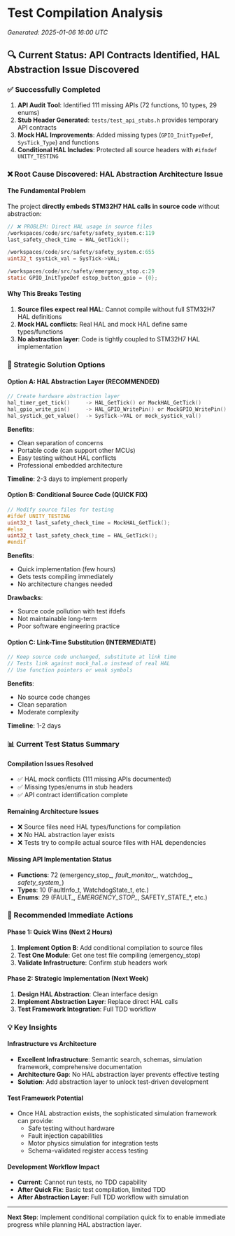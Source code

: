 # Test Compilation Analysis
*Generated: 2025-01-06 16:00 UTC*

## 🔍 Current Status: API Contracts Identified, HAL Abstraction Issue Discovered

### ✅ Successfully Completed
1. **API Audit Tool**: Identified 111 missing APIs (72 functions, 10 types, 29 enums)
2. **Stub Header Generated**: `tests/test_api_stubs.h` provides temporary API contracts
3. **Mock HAL Improvements**: Added missing types (`GPIO_InitTypeDef`, `SysTick_Type`) and functions
4. **Conditional HAL Includes**: Protected all source headers with `#ifndef UNITY_TESTING`

### ❌ Root Cause Discovered: HAL Abstraction Architecture Issue

#### The Fundamental Problem
The project **directly embeds STM32H7 HAL calls in source code** without abstraction:

```c
// ❌ PROBLEM: Direct HAL usage in source files
/workspaces/code/src/safety/safety_system.c:119
last_safety_check_time = HAL_GetTick();

/workspaces/code/src/safety/safety_system.c:655  
uint32_t systick_val = SysTick->VAL;

/workspaces/code/src/safety/emergency_stop.c:29
static GPIO_InitTypeDef estop_button_gpio = {0};
```

#### Why This Breaks Testing
1. **Source files expect real HAL**: Cannot compile without full STM32H7 HAL definitions
2. **Mock HAL conflicts**: Real HAL and mock HAL define same types/functions
3. **No abstraction layer**: Code is tightly coupled to STM32H7 HAL implementation

### 🎯 Strategic Solution Options

#### Option A: HAL Abstraction Layer (RECOMMENDED)
```c
// Create hardware abstraction layer
hal_timer_get_tick()     -> HAL_GetTick() or MockHAL_GetTick()
hal_gpio_write_pin()     -> HAL_GPIO_WritePin() or MockGPIO_WritePin() 
hal_systick_get_value()  -> SysTick->VAL or mock_systick_val()
```

**Benefits**: 
- Clean separation of concerns
- Portable code (can support other MCUs)
- Easy testing without HAL conflicts
- Professional embedded architecture

**Timeline**: 2-3 days to implement properly

#### Option B: Conditional Source Code (QUICK FIX)
```c
// Modify source files for testing
#ifdef UNITY_TESTING
uint32_t last_safety_check_time = MockHAL_GetTick();
#else  
uint32_t last_safety_check_time = HAL_GetTick();
#endif
```

**Benefits**: 
- Quick implementation (few hours)
- Gets tests compiling immediately
- No architecture changes needed

**Drawbacks**:
- Source code pollution with test ifdefs
- Not maintainable long-term
- Poor software engineering practice

#### Option C: Link-Time Substitution (INTERMEDIATE)
```c
// Keep source code unchanged, substitute at link time
// Tests link against mock_hal.o instead of real HAL
// Use function pointers or weak symbols
```

**Benefits**:
- No source code changes
- Clean separation
- Moderate complexity

**Timeline**: 1-2 days

### 📊 Current Test Status Summary

#### Compilation Issues Resolved
- ✅ HAL mock conflicts (111 missing APIs documented)
- ✅ Missing types/enums in stub headers
- ✅ API contract identification complete

#### Remaining Architecture Issues  
- ❌ Source files need HAL types/functions for compilation
- ❌ No HAL abstraction layer exists
- ❌ Tests try to compile actual source files with HAL dependencies

#### Missing API Implementation Status
- **Functions**: 72 (emergency_stop_*, fault_monitor_*, watchdog_*, safety_system_*)
- **Types**: 10 (FaultInfo_t, WatchdogState_t, etc.)
- **Enums**: 29 (FAULT_*, EMERGENCY_STOP_*, SAFETY_STATE_*, etc.)

### 🎯 Recommended Immediate Actions

#### Phase 1: Quick Wins (Next 2 Hours)
1. **Implement Option B**: Add conditional compilation to source files
2. **Test One Module**: Get one test file compiling (emergency_stop)
3. **Validate Infrastructure**: Confirm stub headers work

#### Phase 2: Strategic Implementation (Next Week)
1. **Design HAL Abstraction**: Clean interface design
2. **Implement Abstraction Layer**: Replace direct HAL calls
3. **Test Framework Integration**: Full TDD workflow

### 💡 Key Insights

#### Infrastructure vs Architecture
- **Excellent Infrastructure**: Semantic search, schemas, simulation framework, comprehensive documentation
- **Architecture Gap**: No HAL abstraction layer prevents effective testing
- **Solution**: Add abstraction layer to unlock test-driven development

#### Test Framework Potential
- Once HAL abstraction exists, the sophisticated simulation framework can provide:
  - Safe testing without hardware
  - Fault injection capabilities
  - Motor physics simulation for integration tests
  - Schema-validated register access testing

#### Development Workflow Impact
- **Current**: Cannot run tests, no TDD capability
- **After Quick Fix**: Basic test compilation, limited TDD
- **After Abstraction Layer**: Full TDD workflow with simulation

---
**Next Step**: Implement conditional compilation quick fix to enable immediate progress while planning HAL abstraction layer.
